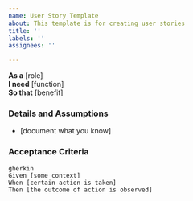 ```yaml
---
name: User Story Template
about: This template is for creating user stories
title: ''
labels: ''
assignees: ''

---
```


**As a** [role]  
**I need** [function]  
**So that** [benefit]  
      
### Details and Assumptions
* [document what you know] 
     
### Acceptance Criteria     
    gherkin 
    Given [some context]
    When [certain action is taken]
    Then [the outcome of action is observed]

